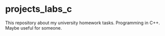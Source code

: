 # projects_labs_c
This repository about my university homework tasks. Programming in C++. Maybe useful for someone.

